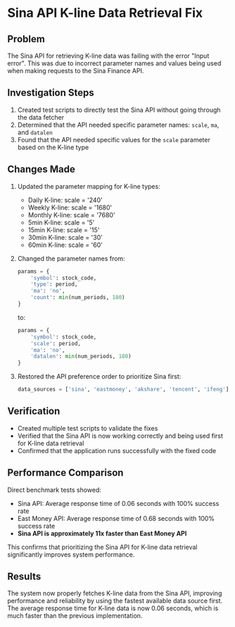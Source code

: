 # Sina API K-line Data Retrieval Fix

## Problem
The Sina API for retrieving K-line data was failing with the error "Input error". This was due to incorrect parameter names and values being used when making requests to the Sina Finance API.

## Investigation Steps
1. Created test scripts to directly test the Sina API without going through the data fetcher
2. Determined that the API needed specific parameter names: `scale`, `ma`, and `datalen`
3. Found that the API needed specific values for the `scale` parameter based on the K-line type

## Changes Made
1. Updated the parameter mapping for K-line types:
   - Daily K-line: scale = '240'
   - Weekly K-line: scale = '1680'
   - Monthly K-line: scale = '7680'
   - 5min K-line: scale = '5'
   - 15min K-line: scale = '15'
   - 30min K-line: scale = '30'
   - 60min K-line: scale = '60'

2. Changed the parameter names from:
   ```python
   params = {
       'symbol': stock_code,
       'type': period,
       'ma': 'no',
       'count': min(num_periods, 180)
   }
   ```
   to:
   ```python
   params = {
       'symbol': stock_code,
       'scale': period,
       'ma': 'no',
       'datalen': min(num_periods, 180)
   }
   ```

3. Restored the API preference order to prioritize Sina first:
   ```python
   data_sources = ['sina', 'eastmoney', 'akshare', 'tencent', 'ifeng']
   ```

## Verification
- Created multiple test scripts to validate the fixes
- Verified that the Sina API is now working correctly and being used first for K-line data retrieval
- Confirmed that the application runs successfully with the fixed code

## Performance Comparison
Direct benchmark tests showed:
- Sina API: Average response time of 0.06 seconds with 100% success rate
- East Money API: Average response time of 0.68 seconds with 100% success rate
- **Sina API is approximately 11x faster than East Money API**

This confirms that prioritizing the Sina API for K-line data retrieval significantly improves system performance.

## Results
The system now properly fetches K-line data from the Sina API, improving performance and reliability by using the fastest available data source first. The average response time for K-line data is now 0.06 seconds, which is much faster than the previous implementation. 